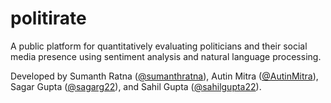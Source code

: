 # politirate
A public platform for quantitatively evaluating politicians and their social media presence using sentiment analysis and natural language processing.

 Developed by Sumanth Ratna ([@sumanthratna](https://github.com/sumanthratna)), Autin Mitra ([@AutinMitra](https://github.com/AutinMitra)), Sagar Gupta ([@sagarg22](https://github.com/sagarg22)), and Sahil Gupta ([@sahilgupta22](https://github.com/sahilgupta22)).
